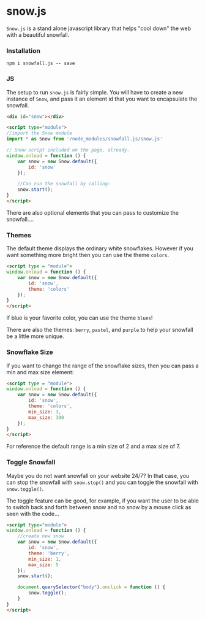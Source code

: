 # snow.js
`Snow.js` is a stand alone javascript library that helps "cool down" the web with a beautiful snowfall. 

### Installation
`npm i snowfall.js -- save`

### JS
The setup to run `snow.js` is fairly simple. You will have to create a new instance of `Snow`, and pass it an element id that you want to encapsulate the snowfall.

```html
<div id="snow"></div>

<script type="module">
//import the Snow module
import * as Snow from '/node_modules/snowfall.js/snow.js'

// Snow script included on the page, already.
window.onload = function () {
    var snow = new Snow.default({
        id: 'snow'
    });

    //Can run the snowfall by calling:
    snow.start();
}
</script>
```

There are also optional elements that you can pass to customize the snowfall....

### Themes
The default theme displays the ordinary white snowflakes. However if you want something more bright then you can use the theme `colors`.

```html
<script type = "module">
window.onload = function () {
    var snow = new Snow.default({
        id: 'snow',
        theme: 'colors'
    });
}
</script>
```

If blue is your favorite color, you can use the theme `blues`!

There are also the themes: `berry`, `pastel`, and `purple` to help your snowfall be a little more unique.

### Snowflake Size
If you want to change the range of the snowflake sizes, then you can pass a min and max size element:

```html
<script type = "module">
window.onload = function () {
    var snow = new Snow.default({
        id: 'snow',
        theme: 'colors',
        min_size: 3,
        max_size: 300
    });
}
</script>
```
For reference the default range is a min size of 2 and a max size of 7.

### Toggle Snowfall

Maybe you do not want snowfall on your website 24/7? In that case, you can stop the snowfall with ``snow.stop()`` and you can toggle the snowfall with ``snow.toggle()``. 

The toggle feature can be good, for example, if you want the user to be able to switch back and forth between snow and no snow by a mouse click as seen with the code...

```html
<script type="module">
window.onload = function () {
    //create new snow
    var snow = new Snow.default({
        id: 'snow',
        theme: 'berry',
        min_size: 1,
        max_size: 5
    });
    snow.start();

    document.querySelector("body").onclick = function () {
        snow.toggle();
    }
}
</script>
```